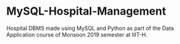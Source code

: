 # MySQL-Hospital-Management

Hospital DBMS made using MySQL and Python as part of the Data Application course of Monsoon 2019 semester at IIIT-H.
